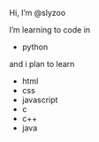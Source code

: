 Hi, I’m @slyzoo

I’m learning to code in
- python

and i plan to learn
- html
- css
- javascript
- c
- c++
- java
